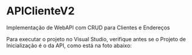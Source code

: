 # APIClienteV2
Implementação de WebAPI com CRUD para Clientes e Endereços

Para executar o projeto no Visual Studio, verifique antes se o Projeto de Inicialização é o da API, como está na foto abaixo:


